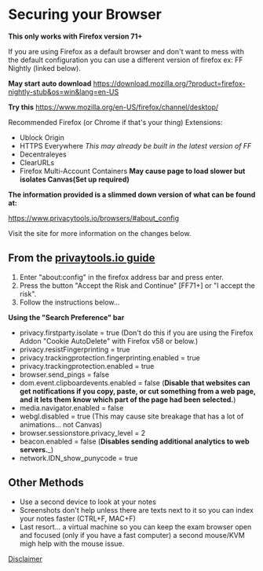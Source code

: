 # Securing your Browser

__This only works with Firefox version 71+__

If you are using Firefox as a default browser and don't want to mess with the default configuration 
you can use a different version of firefox ex: FF Nightly (linked below).

__May start auto download__
https://download.mozilla.org/?product=firefox-nightly-stub&os=win&lang=en-US

__Try this__
https://www.mozilla.org/en-US/firefox/channel/desktop/

Recommended Firefox (or Chrome if that's your thing) Extensions: 

- Ublock Origin
- HTTPS Everywhere _This may already be built in the latest version of FF_
- Decentraleyes
- ClearURLs
- Firefox Multi-Account Containers __May cause page to load slower but isolates Canvas(Set up required)__ 

__The information provided is a slimmed down version of what can be found at:__

https://www.privacytools.io/browsers/#about_config

Visit the site for more information on the changes below. 

## From the [privaytools.io guide](https://www.privacytools.io/browsers/#about_config)

1. Enter "about:config" in the firefox address bar and press enter.
2. Press the button "Accept the Risk and Continue" [FF71+] or "I accept the risk".
3. Follow the instructions below...

__Using the "Search Preference" bar__
- privacy.firstparty.isolate = true  (Don't do this if you are using the Firefox Addon "Cookie AutoDelete" with Firefox v58 or below.)
- privacy.resistFingerprinting = true
- privacy.trackingprotection.fingerprinting.enabled = true
- privacy.trackingprotection.enabled = true
- browser.send_pings = false
- dom.event.clipboardevents.enabled = false (__Disable that websites can get notifications if you copy, paste, or cut something from a web page, and it lets them know which part of the page had been selected.__)
- media.navigator.enabled = false
- webgl.disabled = true (This may cause site breakage that has a lot of animations... not Canvas)
- browser.sessionstore.privacy_level = 2
- beacon.enabled = false  (__Disables sending additional analytics to web servers.___)
- network.IDN_show_punycode = true

## Other Methods
- Use a second device to look at your notes
- Screenshots don't help unless there are texts next to it so you can index your notes faster (CTRL+F, MAC+F)
- Last resort... a virtual machine so you can keep the exam browser open and focused (only if you have a fast computer) a second mouse/KVM migh help with the mouse issue. 






[Disclaimer](https://github.com/l-observateur/Browser_tracking_prevention/blob/master/Introduction)
